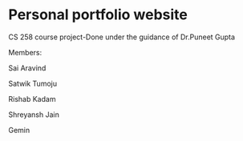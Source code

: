 # Personal portfolio website

CS 258 course project-Done under the guidance of Dr.Puneet Gupta

Members:

Sai Aravind

Satwik Tumoju

Rishab Kadam

Shreyansh Jain

Gemin

